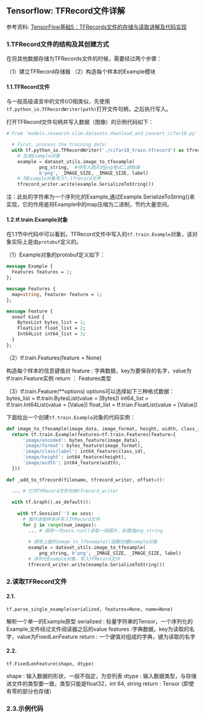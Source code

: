 ## Tensorflow: TFRecord文件详解

参考资料: [TensorFlow基础5：TFRecords文件的存储与读取讲解及代码实现](https://blog.csdn.net/chengshuhao1991/article/details/78656724)

### 1.TFRecord文件的结构及其创建方式

在将其他数据存储为TFRecords文件的时候，需要经过两个步骤：

（1）建立TFRecord存储器
（2）构造每个样本的Example模块

#### 1.1.TFRecord文件

与一般高级语言中的文件I/O相类似，先使用`tf.python_io.TFRecordWriter(path)`打开文件句柄，之后执行写入。

打开TFRecord文件句柄并写入数据（图像）的示例代码如下：

```python
# From 'models.research.slim.datasets.download_and_convert_cifar10.py'

  # First, process the training data:
  with tf.python_io.TFRecordWriter('./cifar10_train.tfrecord') as tfrecord_writer:
    # 生成Example对象
    example = dataset_utils.image_to_tfexample(
            png_string,  #待写入图片的png格式二进制串
            b'png', _IMAGE_SIZE, _IMAGE_SIZE, label)
    # 将Example对象写入*.tfrecord文件
    tfrecord_writer.write(example.SerializeToString())
```

注：此处的字符串为一个序列化的Example,通过Example.SerializeToString()来实现，它的作用是将Example中的map压缩为二进制，节约大量空间。

#### 1.2.tf.train.Example对象

在1.1节中代码中可以看到，TFRecord文件中写入的`tf.train.Example`对象，该对象实际上是由`protobuf`定义的。

（1）Example对象的protobuf定义如下：

```proto
message Example {
  Features features = 1;
};

message Features {
  map<string, Feature> feature = 1;
};

message Feature {
  oneof kind {
    BytesList bytes_list = 1;
    FloatList float_list = 2;
    Int64List int64_list = 3;
  }
};
```

（2）tf.train.Features(feature = None)

构造每个样本的信息键值对
feature : 字典数据，key为要保存的名字，value为tf.train.Feature实例
return ： Features类型

（3）tf.train.Feature(**options) 
options可以选择如下三种格式数据：
bytes_list = tf.train.BytesList(value = [Bytes])
int64_list = tf.train.Int64List(value = [Value])
float_list = tf.trian.FloatList(value = [Value])


下面给出一个创建`tf.train.Example`对象的代码实例：

```python
def image_to_tfexample(image_data, image_format, height, width, class_id):
  return tf.train.Example(features=tf.train.Features(feature={
      'image/encoded': bytes_feature(image_data),
      'image/format': bytes_feature(image_format),
      'image/class/label': int64_feature(class_id),
      'image/height': int64_feature(height),
      'image/width': int64_feature(width),
  }))
  
def _add_to_tfrecord(filename, tfrecord_writer, offset=0):

  ... # 打开TFRecord文件句柄tfrecord_writer
  
  with tf.Graph().as_default():
    
    with tf.Session('') as sess:
      # 循环读取样本并写入TFRecord文件
      for j in range(num_images):
        ... # 调用一次sess.run()读取一场图片，处理成png_string
        
        # 调用上面的image_to_tfexample()函数创建Example对象
        example = dataset_utils.image_to_tfexample(
            png_string, b'png', _IMAGE_SIZE, _IMAGE_SIZE, label)
        # 序列化Example对象，写入TFRecord文件
        tfrecord_writer.write(example.SerializeToString())
```

### 2.读取TFRecord文件

#### 2.1.

`tf.parse_single_example(serialized, features=None, name=None)`

解析一个单一的Example原型
serialized : 标量字符串的Tensor，一个序列化的Example,文件经过文件阅读器之后的value
features :字典数据，key为读取的名字，value为FixedLenFeature
return : 一个键值对组成的字典，键为读取的名字

#### 2.2.

`tf.FixedLenFeature(shape, dtype)`

shape : 输入数据的形状，一般不指定，为空列表
dtype : 输入数据类型，与存储进文件的类型要一致，类型只能是float32，int 64, string
return : Tensor (即使有零的部分也存储）

### 2.3.示例代码

